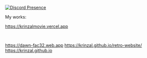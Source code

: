 
[![Discord Presence](https://lanyard.cnrad.dev/api/1034313558017712128)](https://discord.com/users/1034313558017712128)

My works:

https://krinzalmovie.vercel.app

<br>

https://dawn-fac32.web.app
https://krinzal.github.io/retro-website/
https://krinzal.github.io
